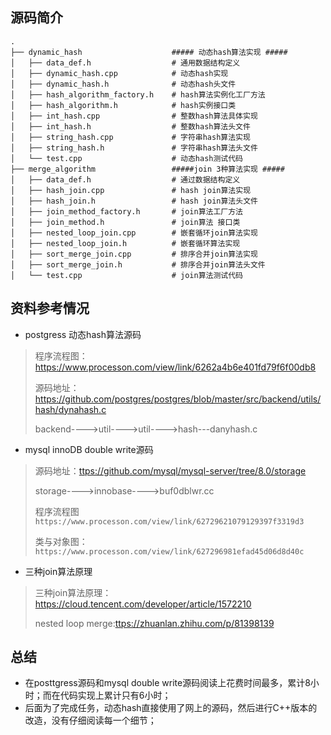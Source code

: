 ## 源码简介

```shell
.
├── dynamic_hash                    ##### 动态hash算法实现 #####
│   ├── data_def.h                  # 通用数据结构定义
│   ├── dynamic_hash.cpp            # 动态hash实现
│   ├── dynamic_hash.h              # 动态hash头文件
│   ├── hash_algorithm_factory.h 	# hash算法实例化工厂方法
│   ├── hash_algorithm.h 			# hash实例接口类
│   ├── int_hash.cpp                # 整数hash算法具体实现
│   ├── int_hash.h                  # 整数hash算法头文件
│   ├── string_hash.cpp 			# 字符串hash算法实现
│   ├── string_hash.h               # 字符串hash算法头文件
│   └── test.cpp                    # 动态hash测试代码
├── merge_algorithm					#####join 3种算法实现 #####
│   ├── data_def.h					# 通过数据结构定义
│   ├── hash_join.cpp				# hash join算法实现
│   ├── hash_join.h					# hash join算法头文件
│   ├── join_method_factory.h		# join算法工厂方法
│   ├── join_method.h          		# join算法 接口类
│   ├── nested_loop_join.cpp		# 嵌套循环join算法实现
│   ├── nested_loop_join.h			# 嵌套循环算法实现
│   ├── sort_merge_join.cpp			# 排序合并join算法实现
│   ├── sort_merge_join.h			# 排序合并join算法头文件
│   └── test.cpp					# join算法测试代码
```

## 资料参考情况

- postgress 动态hash算法源码

> 程序流程图：https://www.processon.com/view/link/6262a4b6e401fd79f6f00db8
>
> 源码地址：https://github.com/postgres/postgres/blob/master/src/backend/utils/hash/dynahash.c
>
> backend---->util---->util---->hash---danyhash.c

- mysql innoDB double write源码

> 源码地址：[ttps://github.com/mysql/mysql-server/tree/8.0/storage](https://github.com/mysql/mysql-server/tree/8.0/storage)
>
> storage---->innobase---->buf0dblwr.cc
>
> 程序流程图`https://www.processon.com/view/link/62729621079129397f3319d3`
>
> 类与对象图：`https://www.processon.com/view/link/627296981efad45d06d8d40c`

- 三种join算法原理

> 三种join算法原理：https://cloud.tencent.com/developer/article/1572210
>
> nested loop merge:[ttps://zhuanlan.zhihu.com/p/81398139](https://zhuanlan.zhihu.com/p/81398139)



## 总结

- 在posttgress源码和mysql double write源码阅读上花费时间最多，累计8小时；而在代码实现上累计只有6小时；
- 后面为了完成任务，动态hash直接使用了网上的源码，然后进行C++版本的改造，没有仔细阅读每一个细节；